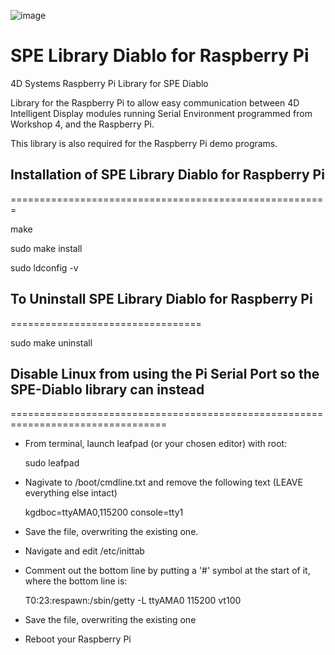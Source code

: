 ![image](http://www.4dsystems.com.au/imagenes/header.png)

SPE Library Diablo for Raspberry Pi
====================

4D Systems Raspberry Pi Library for SPE Diablo

Library for the Raspberry Pi to allow easy communication between 4D Intelligent Display modules running Serial Environment programmed from Workshop 4, and the Raspberry Pi.

This library is also required for the Raspberry Pi demo programs.


## Installation of SPE Library Diablo for Raspberry Pi
=======================================================

  make

  sudo make install
  
  sudo ldconfig -v

## To Uninstall SPE Library Diablo for Raspberry Pi
=================================

  sudo make uninstall
  


## Disable Linux from using the Pi Serial Port so the SPE-Diablo library can instead
=================================================================================
* From terminal, launch leafpad (or your chosen editor) with root:

  sudo leafpad

* Nagivate to /boot/cmdline.txt and remove the following text (LEAVE everything else intact)

  kgdboc=ttyAMA0,115200 console=tty1  
  
* Save the file, overwriting the existing one.
  
* Navigate and edit /etc/inittab
  
* Comment out the bottom line by putting a '#' symbol at the start of it, where the bottom line is:
  
  T0:23:respawn:/sbin/getty -L ttyAMA0 115200 vt100
  
* Save the file, overwriting the existing one
  
* Reboot your Raspberry Pi
